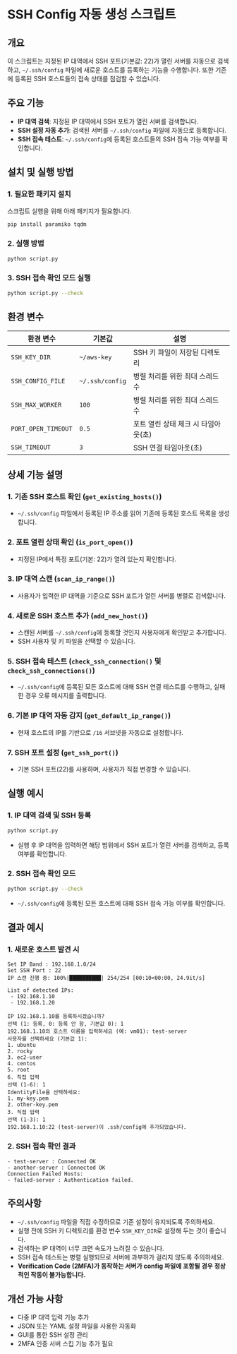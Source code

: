 # SSH Config 자동 생성 스크립트

## 개요
이 스크립트는 지정된 IP 대역에서 SSH 포트(기본값: 22)가 열린 서버를 자동으로 검색하고, `~/.ssh/config` 파일에 새로운 호스트를 등록하는 기능을 수행합니다. 또한 기존에 등록된 SSH 호스트들의 접속 상태를 점검할 수 있습니다.

## 주요 기능
- **IP 대역 검색**: 지정된 IP 대역에서 SSH 포트가 열린 서버를 검색합니다.
- **SSH 설정 자동 추가**: 검색된 서버를 `~/.ssh/config` 파일에 자동으로 등록합니다.
- **SSH 접속 테스트**: `~/.ssh/config`에 등록된 호스트들의 SSH 접속 가능 여부를 확인합니다.

## 설치 및 실행 방법
### 1. 필요한 패키지 설치
스크립트 실행을 위해 아래 패키지가 필요합니다.

```bash
pip install paramiko tqdm
```

### 2. 실행 방법
```bash
python script.py
```

### 3. SSH 접속 확인 모드 실행
```bash
python script.py --check
```

## 환경 변수
| 환경 변수            | 기본값                | 설명                           |
|--------------------|---------------------|-------------------------------|
| `SSH_KEY_DIR`      | `~/aws-key`         | SSH 키 파일이 저장된 디렉토리       |
| `SSH_CONFIG_FILE`  | `~/.ssh/config`     | 병렬 처리를 위한 최대 스레드 수      |
| `SSH_MAX_WORKER`   | `100`               | 병렬 처리를 위한 최대 스레드 수      |
| `PORT_OPEN_TIMEOUT`| `0.5`               | 포트 열린 상태 체크 시 타임아웃(초)   |
| `SSH_TIMEOUT`      | `3`                 | SSH 연결 타임아웃(초)             |


## 상세 기능 설명
### 1. 기존 SSH 호스트 확인 (`get_existing_hosts()`)
- `~/.ssh/config` 파일에서 등록된 IP 주소를 읽어 기존에 등록된 호스트 목록을 생성합니다.

### 2. 포트 열린 상태 확인 (`is_port_open()`)
- 지정된 IP에서 특정 포트(기본: 22)가 열려 있는지 확인합니다.

### 3. IP 대역 스캔 (`scan_ip_range()`)
- 사용자가 입력한 IP 대역을 기준으로 SSH 포트가 열린 서버를 병렬로 검색합니다.

### 4. 새로운 SSH 호스트 추가 (`add_new_host()`)
- 스캔된 서버를 `~/.ssh/config`에 등록할 것인지 사용자에게 확인받고 추가합니다.
- SSH 사용자 및 키 파일을 선택할 수 있습니다.

### 5. SSH 접속 테스트 (`check_ssh_connection()` 및 `check_ssh_connections()`)
- `~/.ssh/config`에 등록된 모든 호스트에 대해 SSH 연결 테스트를 수행하고, 실패한 경우 오류 메시지를 출력합니다.

### 6. 기본 IP 대역 자동 감지 (`get_default_ip_range()`)
- 현재 호스트의 IP를 기반으로 `/16` 서브넷을 자동으로 설정합니다.

### 7. SSH 포트 설정 (`get_ssh_port()`)
- 기본 SSH 포트(22)를 사용하며, 사용자가 직접 변경할 수 있습니다.

## 실행 예시
### 1. IP 대역 검색 및 SSH 등록
```bash
python script.py
```
- 실행 후 IP 대역을 입력하면 해당 범위에서 SSH 포트가 열린 서버를 검색하고, 등록 여부를 확인합니다.

### 2. SSH 접속 확인 모드
```bash
python script.py --check
```
- `~/.ssh/config`에 등록된 모든 호스트에 대해 SSH 접속 가능 여부를 확인합니다.

## 결과 예시
### 1. 새로운 호스트 발견 시
```
Set IP Band : 192.168.1.0/24
Set SSH Port : 22
IP 스캔 진행 중: 100%|██████████| 254/254 [00:10<00:00, 24.9it/s]

List of detected IPs:
 - 192.168.1.10
 - 192.168.1.20

IP 192.168.1.10를 등록하시겠습니까?
선택 (1: 등록, 0: 등록 안 함, 기본값 0): 1
192.168.1.10의 호스트 이름을 입력하세요 (예: vm01): test-server
사용자를 선택하세요 (기본값 1):
1. ubuntu
2. rocky
3. ec2-user
4. centos
5. root
6. 직접 입력
선택 (1-6): 1
IdentityFile을 선택하세요:
1. my-key.pem
2. other-key.pem
3. 직접 입력
선택 (1-3): 1
192.168.1.10:22 (test-server)이 .ssh/config에 추가되었습니다.
```

### 2. SSH 접속 확인 결과
```
- test-server : Connected OK
- another-server : Connected OK
Connection Failed Hosts:
- failed-server : Authentication failed.
```

## 주의사항
- `~/.ssh/config` 파일을 직접 수정하므로 기존 설정이 유지되도록 주의하세요.
- 실행 전에 SSH 키 디렉토리를 환경 변수 `SSH_KEY_DIR`로 설정해 두는 것이 좋습니다.
- 검색하는 IP 대역이 너무 크면 속도가 느려질 수 있습니다.
- SSH 접속 테스트는 병렬 실행되므로 서버에 과부하가 걸리지 않도록 주의하세요.
- **Verification Code (2MFA)가 동작하는 서버가 config 파일에 포함될 경우 정상적인 작동이 불가능합니다.**

## 개선 가능 사항
- 다중 IP 대역 입력 기능 추가
- JSON 또는 YAML 설정 파일을 사용한 자동화
- GUI를 통한 SSH 설정 관리
- 2MFA 인증 서버 스킵 기능 추가 필요


